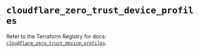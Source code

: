 # `cloudflare_zero_trust_device_profiles`

Refer to the Terraform Registry for docs: [`cloudflare_zero_trust_device_profiles`](https://registry.terraform.io/providers/cloudflare/cloudflare/4.45.0/docs/resources/zero_trust_device_profiles).
